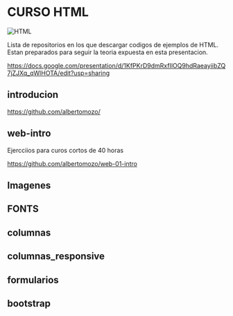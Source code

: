 # CURSO HTML
![HTML](https://img.shields.io/badge/html-777BB4?style=for-the-badge&logo=php&logoColor=white)


Lista de repositorios en los que descargar codigos de ejemplos de HTML. Estan preparados para seguir la teoria expuesta en esta presentacion.

https://docs.google.com/presentation/d/1KfPKrD9dmRxfIlOQ9hdRaeayiibZQ7jZJXq_qWlHOTA/edit?usp=sharing

## introducion

https://github.com/albertomozo/

## web-intro

Ejercciios para curos cortos de 40 horas

https://github.com/albertomozo/web-01-intro

## Imagenes



## FONTS



## columnas

## columnas_responsive

## formularios


## bootstrap



